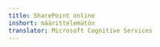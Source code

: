 ```yaml
---
title: SharePoint online
inshort: määrittelemätön
translator: Microsoft Cognitive Services
---
```




